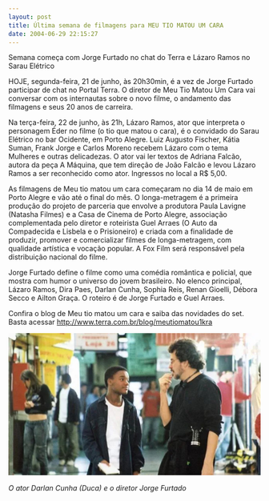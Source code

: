 ```yaml
---
layout: post
title: Última semana de filmagens para MEU TIO MATOU UM CARA
date: 2004-06-29 22:15:27
---
```

Semana começa com Jorge Furtado no chat do Terra e Lázaro Ramos no Sarau Elétrico

HOJE, segunda-feira, 21 de junho, às 20h30min, é a vez de Jorge Furtado participar de chat no Portal Terra. O diretor de Meu Tio Matou Um Cara vai conversar com os internautas sobre o novo filme, o andamento das filmagens e seus 20 anos de carreira.

Na terça-feira, 22 de junho, às 21h, Lázaro Ramos, ator que interpreta o personagem Éder no filme (o tio que matou o cara), é o convidado do Sarau Elétrico no bar Ocidente, em Porto Alegre. Luiz Augusto Fischer, Kátia Suman, Frank Jorge e Carlos Moreno recebem Lázaro com o tema Mulheres e outras delicadezas. O ator vai ler textos de Adriana Falcão, autora da peça A Máquina, que tem direção de João Falcão e levou Lázaro Ramos a ser reconhecido como ator. Ingressos no local a R$ 5,00.

As filmagens de Meu tio matou um cara começaram no dia 14 de maio em Porto Alegre e vão até o final do mês. O longa-metragem é a primeira produção do projeto de parceria que envolve a produtora Paula Lavigne (Natasha Filmes) e a Casa de Cinema de Porto Alegre, associação complementada pelo diretor e roteirista Guel Arraes (O Auto da Compadecida e Lisbela e o Prisioneiro) e criada com a finalidade de produzir, promover e comercializar filmes de longa-metragem, com qualidade artística e vocação popular. A Fox Film será responsável pela distribuição nacional do filme.

Jorge Furtado define o filme como uma comédia romântica e policial, que mostra com humor o universo do jovem brasileiro. No elenco principal, Lázaro Ramos, Dira Paes, Darlan Cunha, Sophia Reis, Renan Gioelli, Débora Secco e Ailton Graça. O roteiro é de Jorge Furtado e Guel Arraes.

Confira o blog de Meu tio matou um cara e saiba das novidades do set. Basta acessar <http://www.terra.com.br/blog/meutiomatou1kra>

![](/uploads/mtm1c-duca-jorge.jpg)

*O﻿ ator Darlan Cunha (Duca) e o diretor Jorge Furtado*